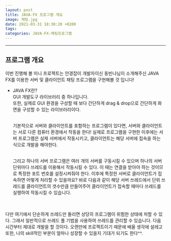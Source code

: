 ```yaml
---
layout: post
title: JAVA-FX 프로그램 개요
image: 채팅.jpg
date: 2021-03-31 18:30:20 +0200
tags:
categories: JAVA-FX-채팅프로그램
---
```


***


## 프로그램 개요  
이번 진행해 볼 미니 프로젝트는 안경잡이 개발자이신 동빈나님이 소개해주신 JAVA FX를 이용한 서버 및 클라이언트 채팅 프로그램을 구현해볼 것 입니다! 
* JAVA FX란?  
  GUI 개발도구 라이브러리 중 하나입니다.  
  또한, 실제로 GUI 환경을 구성할 때 보다 간단하게 drag & drop으로 간단하게 화면을 구성할 수 있는 라이브러리이다.  
  <br>

  기본적으로 서버와 클라이언트를 포함하는 프로그램이 있다면, 서버와 클라이언트는 서로 다른 컴퓨터 환경에서 작동을 한다! 실제로 프로그램을 구현한 이후에는 서버 프로그램은 실제 서버에서 작동시키고, 클라이언트는 해당 서버에 접속을 하는 식으로 개발을 해야한다.  

  <br>
  그리고 하나의 서버 프로그램은 여러 개의 서버를 구동시킬 수 있으며 하나의 서버 단위마다 쓰레드를 이용해서 작동시킬 수 있다. 이 때는 연결을 받아야 하는 것이므로 특정한 포트 번호를 설정시켜줘야 한다. 이후에 특정한 서버로 클라이언트가 접속하면 어떻게 처리할 수 있을까요? 바로 다음과 같이 해당 서버 쓰레드에서 단위 쓰레드를 클라이언트의 갯수만큼 만들어주어 클라이언트가 접속할 때마다 쓰레드를 실행하여 작동시킬 수 있습니다.  
  <br><br/>


  <img src="https://t1.daumcdn.net/cfile/tistory/991AFC425A7EC3472E" alt>

    
<br>
다만 여기에서 단순하게 쓰레드만 돌리면 상당히 프로그램이 위험한 상태에 처할 수 있다. 그래서 일반적으로 쓰레드 풀 기법을 사용하여 쓰레드를 관리할 수 있습니다. 다음 시간부터 제대로 개발을 할 것이다. 오랜만에 프로젝트이기 때문에 배울 생각에 설레고 또한, 나의 skill적인 부분이 얼마나 성장할 수 있을지 기대가 되기도 한다^^.